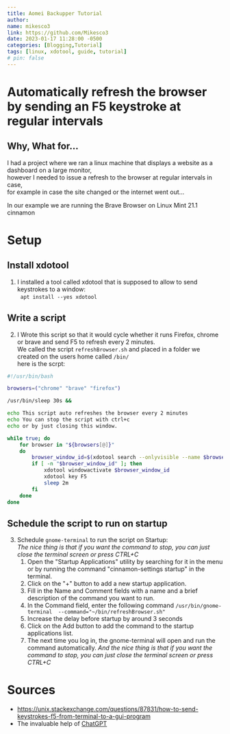 ```yaml
---
title: Aomei Backupper Tutorial 
author:
name: mikesco3
link: https://github.com/Mikesco3
date: 2023-01-17 11:28:00 -0500
categories: [Blogging,Tutorial]
tags: [linux, xdotool, guide, tutorial]
# pin: false
---
```


# Automatically refresh the browser by sending an F5 keystroke at regular intervals

## Why, What for...
I had a project where we ran a linux machine that displays a website as a dashboard on a large monitor,  <br>
however I needed to issue a refresh to the browser at regular intervals in case,  <br>
for example in case the site changed or the internet went out... <br>

In our example we are running the Brave Browser on Linux Mint 21.1 cinnamon


# Setup
## Install xdotool
1. I installed a tool called xdotool that is supposed to allow to send keystrokes to a window: <br>
  ` apt install --yes xdotool`

## Write a script 
2. I Wrote this script so that it would cycle whether it runs Firefox, chrome or brave and send F5 to refresh every 2 minutes. <br>
  We called the script   `refreshBrowser.sh` and placed in a folder we created on the users home called `/bin/` <br>
  here is the scrpt: <br>
```bash
#!/usr/bin/bash

browsers=("chrome" "brave" "firefox")

/usr/bin/sleep 30s &&

echo This script auto refreshes the browser every 2 minutes
echo You can stop the script with ctrl+c
echo or by just closing this window.

while true; do
    for browser in "${browsers[@]}"
    do
        browser_window_id=$(xdotool search --onlyvisible --name $browser)
        if [ -n "$browser_window_id" ]; then
            xdotool windowactivate $browser_window_id
            xdotool key F5
            sleep 2m
        fi
    done
done

```

## Schedule the script to run on startup
3. Schedule `gnome-terminal` to run the script on Startup: <br>
*The nice thing is that if you want the command to stop, you can just close the terminal screen or press CTRL+C* <br>
   1. Open the "Startup Applications" utility by searching for it in the menu or by running the command "cinnamon-settings startup" in the terminal.
	2. Click on the "+" button to add a new startup application.
	3. Fill in the Name and Comment fields with a name and a brief description of the command you want to run.
	4. In the Command field, enter the following command
	   `/usr/bin/gnome-terminal  --command="~/bin/refreshBrowser.sh"`	   
	5.  Increase the delay before startup by around 3 seconds
	6. Click on the Add button to add the command to the startup applications list.
	7. The next time you log in, the gnome-terminal will open and run the command automatically.
	   *And the nice thing is that if you want the command to stop, you can just close the terminal screen or press CTRL+C*

# Sources
- https://unix.stackexchange.com/questions/87831/how-to-send-keystrokes-f5-from-terminal-to-a-gui-program
- The invaluable help of [ChatGPT](https://chat.openai.com/)